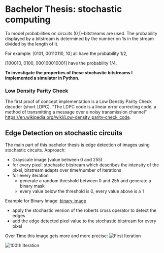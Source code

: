 # Bachelor Thesis: stochastic computing

To model probabilities on circuits (0,1)-bitstreams are used. 
The probability displayed by a bitstream is determined by the number on 1s in the stream divided by the length of it.

For example:
[0101, 00110110, 10] all have the probability 1/2,

[100010, 0100, 000100010001] have the probability 1/4.


__To investigate the properties of these stochastic bitstreams I implemented a simulator in Python.__

### Low Density Parity Check
The first proof of concept implementation is a Low Denstiy Parity Check decoder (short LDPC). "The LDPC code is a linear error correcting code, a method of transmitting a message over a noisy transmission channel" <https://en.wikipedia.org/wiki/Low-density_parity-check_code>.


## Edge Detection on stochastic circuits
The main part of this bachelor thesis is edge detection of images using stochastic circuits.
Approach: 
* Grayscale image (value between 0 and 255)
* for every pixel: stochastic bitstream which describes the intensity of the pixel, bitstream adapts over time/number of iterations
* for every iteration
  * generate a random threshold between 0 and 255 and generate a binary mask 
  * every value below the threshold is 0, every value above is a 1
  
Example for Binary Image:
[binary image](https://user-images.githubusercontent.com/33347624/121353841-97f49800-c92e-11eb-9902-f6f9e369fbe4.png)

  * apply the stochastic version of the roberts cross operator to detect the edges
  * add the edge detected pixel value to the stochastic bitstream for every pixel 

Over Time this image gets more and more precise:
![First Iteration](https://user-images.githubusercontent.com/33347624/121482454-772f4f80-c9cd-11eb-9a73-23952f8fe55d.png)

![100th Iteration](https://user-images.githubusercontent.com/33347624/121482520-86ae9880-c9cd-11eb-9432-bce3c3ba1e2e.png)







